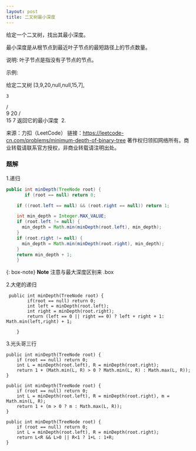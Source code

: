 ```yaml
---
layout: post
title: 二叉树最小深度
---
```

给定一个二叉树，找出其最小深度。

最小深度是从根节点到最近叶子节点的最短路径上的节点数量。

说明: 叶子节点是指没有子节点的节点。

示例:

给定二叉树 [3,9,20,null,null,15,7],

    3
   / \
  9  20
    /  \
   15   7
返回它的最小深度  2.

来源：力扣（LeetCode）
链接：https://leetcode-cn.com/problems/minimum-depth-of-binary-tree
著作权归领扣网络所有。商业转载请联系官方授权，非商业转载请注明出处。

### 题解
1.递归

```  java
public int minDepth(TreeNode root) {
       if (root == null) return 0;

    if ((root.left == null) && (root.right == null)) return 1;

    int min_depth = Integer.MAX_VALUE;
    if (root.left != null) {
      min_depth = Math.min(minDepth(root.left), min_depth);
    }
    if (root.right != null) {
      min_depth = Math.min(minDepth(root.right), min_depth);
    }
    return min_depth + 1;
    }
```  
{: box-note}
**Note** 注意与最大深度区别来
.box

2.大佬的递归

```  
 public int minDepth(TreeNode root) {
        if(root == null) return 0;
        int left = minDepth(root.left);
        int right = minDepth(root.right);
        return (left == 0 || right == 0) ? left + right + 1: Math.min(left,right) + 1;
       
    }
```  

3.光头哥三行
```
public int minDepth(TreeNode root) {
    if (root == null) return 0;
    int L = minDepth(root.left), R = minDepth(root.right);
    return 1 + (Math.min(L, R) > 0 ? Math.min(L, R) : Math.max(L, R));
}

public int minDepth(TreeNode root) {
    if (root == null) return 0;
    int L = minDepth(root.left), R = minDepth(root.right), m = Math.min(L, R);
    return 1 + (m > 0 ? m : Math.max(L, R));
}

public int minDepth(TreeNode root) {
    if (root == null) return 0;
    int L = minDepth(root.left), R = minDepth(root.right);
    return L<R && L>0 || R<1 ? 1+L : 1+R;
}
```  